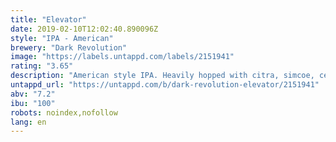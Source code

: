 ```yaml
---
title: "Elevator"
date: 2019-02-10T12:02:40.890096Z
style: "IPA - American"
brewery: "Dark Revolution"
image: "https://labels.untappd.com/labels/2151941"
rating: "3.65"
description: "American style IPA. Heavily hopped with citra, simcoe, centennial and columbus hops to achieve 100 IBU to perfectly balance the higher ABV "
untappd_url: "https://untappd.com/b/dark-revolution-elevator/2151941"
abv: "7.2"
ibu: "100"
robots: noindex,nofollow
lang: en
---
```


